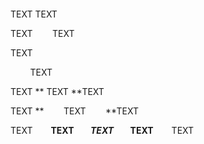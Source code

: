 &nbsp;

&nbsp; &nbsp; &nbsp;&nbsp; &nbsp;

TEXT TEXT

TEXT &nbsp; &nbsp; &nbsp;&nbsp; TEXT

TEXT

&nbsp; &nbsp; &nbsp; &nbsp; TEXT &nbsp; &nbsp; &nbsp; &nbsp;

TEXT **&nbsp;TEXT&nbsp;**TEXT

TEXT **&nbsp; &nbsp; &nbsp; &nbsp; TEXT &nbsp; &nbsp; &nbsp; &nbsp;**TEXT

TEXT &nbsp; &nbsp;**&nbsp; &nbsp; TEXT &nbsp; &nbsp;*&nbsp; &nbsp; TEXT &nbsp; &nbsp;* &nbsp;&nbsp; TEXT &nbsp; &nbsp;** &nbsp;&nbsp; TEXT
